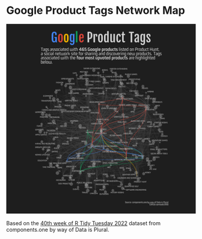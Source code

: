 # Google Product Tags Network Map

<img src='https://github.com/samiaab1990/Data-Visualizations/blob/baf29772f13ac2f3e3408d17b26e341e4a9c24d2/Product%20Hunt%20Network%20Graph/network_graph_bezier_sphere2.png'>

Based on the [40th week of R Tidy Tuesday 2022](https://github.com/rfordatascience/tidytuesday/tree/master/data/2022/2022-10-04) dataset from  components.one by way of Data is Plural.
